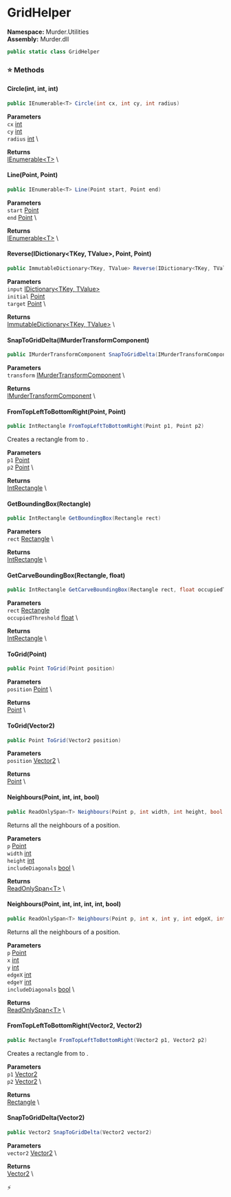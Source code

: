 # GridHelper

**Namespace:** Murder.Utilities \
**Assembly:** Murder.dll

```csharp
public static class GridHelper
```

### ⭐ Methods
#### Circle(int, int, int)
```csharp
public IEnumerable<T> Circle(int cx, int cy, int radius)
```

**Parameters** \
`cx` [int](https://learn.microsoft.com/en-us/dotnet/api/System.Int32?view=net-7.0) \
`cy` [int](https://learn.microsoft.com/en-us/dotnet/api/System.Int32?view=net-7.0) \
`radius` [int](https://learn.microsoft.com/en-us/dotnet/api/System.Int32?view=net-7.0) \

**Returns** \
[IEnumerable\<T\>](https://learn.microsoft.com/en-us/dotnet/api/System.Collections.Generic.IEnumerable-1?view=net-7.0) \

#### Line(Point, Point)
```csharp
public IEnumerable<T> Line(Point start, Point end)
```

**Parameters** \
`start` [Point](../../Murder/Core/Geometry/Point.html) \
`end` [Point](../../Murder/Core/Geometry/Point.html) \

**Returns** \
[IEnumerable\<T\>](https://learn.microsoft.com/en-us/dotnet/api/System.Collections.Generic.IEnumerable-1?view=net-7.0) \

#### Reverse(IDictionary<TKey, TValue>, Point, Point)
```csharp
public ImmutableDictionary<TKey, TValue> Reverse(IDictionary<TKey, TValue> input, Point initial, Point target)
```

**Parameters** \
`input` [IDictionary\<TKey, TValue\>](https://learn.microsoft.com/en-us/dotnet/api/System.Collections.Generic.IDictionary-2?view=net-7.0) \
`initial` [Point](../../Murder/Core/Geometry/Point.html) \
`target` [Point](../../Murder/Core/Geometry/Point.html) \

**Returns** \
[ImmutableDictionary\<TKey, TValue\>](https://learn.microsoft.com/en-us/dotnet/api/System.Collections.Immutable.ImmutableDictionary-2?view=net-7.0) \

#### SnapToGridDelta(IMurderTransformComponent)
```csharp
public IMurderTransformComponent SnapToGridDelta(IMurderTransformComponent transform)
```

**Parameters** \
`transform` [IMurderTransformComponent](../../Murder/Components/IMurderTransformComponent.html) \

**Returns** \
[IMurderTransformComponent](../../Murder/Components/IMurderTransformComponent.html) \

#### FromTopLeftToBottomRight(Point, Point)
```csharp
public IntRectangle FromTopLeftToBottomRight(Point p1, Point p2)
```

Creates a rectangle from <paramref name="p1" /> to <paramref name="p2" />.

**Parameters** \
`p1` [Point](../../Murder/Core/Geometry/Point.html) \
`p2` [Point](../../Murder/Core/Geometry/Point.html) \

**Returns** \
[IntRectangle](../../Murder/Core/Geometry/IntRectangle.html) \

#### GetBoundingBox(Rectangle)
```csharp
public IntRectangle GetBoundingBox(Rectangle rect)
```

**Parameters** \
`rect` [Rectangle](../../Murder/Core/Geometry/Rectangle.html) \

**Returns** \
[IntRectangle](../../Murder/Core/Geometry/IntRectangle.html) \

#### GetCarveBoundingBox(Rectangle, float)
```csharp
public IntRectangle GetCarveBoundingBox(Rectangle rect, float occupiedThreshold)
```

**Parameters** \
`rect` [Rectangle](../../Murder/Core/Geometry/Rectangle.html) \
`occupiedThreshold` [float](https://learn.microsoft.com/en-us/dotnet/api/System.Single?view=net-7.0) \

**Returns** \
[IntRectangle](../../Murder/Core/Geometry/IntRectangle.html) \

#### ToGrid(Point)
```csharp
public Point ToGrid(Point position)
```

**Parameters** \
`position` [Point](../../Murder/Core/Geometry/Point.html) \

**Returns** \
[Point](../../Murder/Core/Geometry/Point.html) \

#### ToGrid(Vector2)
```csharp
public Point ToGrid(Vector2 position)
```

**Parameters** \
`position` [Vector2](https://learn.microsoft.com/en-us/dotnet/api/System.Numerics.Vector2?view=net-7.0) \

**Returns** \
[Point](../../Murder/Core/Geometry/Point.html) \

#### Neighbours(Point, int, int, bool)
```csharp
public ReadOnlySpan<T> Neighbours(Point p, int width, int height, bool includeDiagonals)
```

Returns all the neighbours of a position.

**Parameters** \
`p` [Point](../../Murder/Core/Geometry/Point.html) \
`width` [int](https://learn.microsoft.com/en-us/dotnet/api/System.Int32?view=net-7.0) \
`height` [int](https://learn.microsoft.com/en-us/dotnet/api/System.Int32?view=net-7.0) \
`includeDiagonals` [bool](https://learn.microsoft.com/en-us/dotnet/api/System.Boolean?view=net-7.0) \

**Returns** \
[ReadOnlySpan\<T\>](https://learn.microsoft.com/en-us/dotnet/api/System.ReadOnlySpan-1?view=net-7.0) \

#### Neighbours(Point, int, int, int, int, bool)
```csharp
public ReadOnlySpan<T> Neighbours(Point p, int x, int y, int edgeX, int edgeY, bool includeDiagonals)
```

Returns all the neighbours of a position.

**Parameters** \
`p` [Point](../../Murder/Core/Geometry/Point.html) \
`x` [int](https://learn.microsoft.com/en-us/dotnet/api/System.Int32?view=net-7.0) \
`y` [int](https://learn.microsoft.com/en-us/dotnet/api/System.Int32?view=net-7.0) \
`edgeX` [int](https://learn.microsoft.com/en-us/dotnet/api/System.Int32?view=net-7.0) \
`edgeY` [int](https://learn.microsoft.com/en-us/dotnet/api/System.Int32?view=net-7.0) \
`includeDiagonals` [bool](https://learn.microsoft.com/en-us/dotnet/api/System.Boolean?view=net-7.0) \

**Returns** \
[ReadOnlySpan\<T\>](https://learn.microsoft.com/en-us/dotnet/api/System.ReadOnlySpan-1?view=net-7.0) \

#### FromTopLeftToBottomRight(Vector2, Vector2)
```csharp
public Rectangle FromTopLeftToBottomRight(Vector2 p1, Vector2 p2)
```

Creates a rectangle from <paramref name="p1" /> to <paramref name="p2" />.

**Parameters** \
`p1` [Vector2](https://learn.microsoft.com/en-us/dotnet/api/System.Numerics.Vector2?view=net-7.0) \
`p2` [Vector2](https://learn.microsoft.com/en-us/dotnet/api/System.Numerics.Vector2?view=net-7.0) \

**Returns** \
[Rectangle](../../Murder/Core/Geometry/Rectangle.html) \

#### SnapToGridDelta(Vector2)
```csharp
public Vector2 SnapToGridDelta(Vector2 vector2)
```

**Parameters** \
`vector2` [Vector2](https://learn.microsoft.com/en-us/dotnet/api/System.Numerics.Vector2?view=net-7.0) \

**Returns** \
[Vector2](https://learn.microsoft.com/en-us/dotnet/api/System.Numerics.Vector2?view=net-7.0) \



⚡